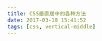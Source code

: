 ```yaml
---
title: CSS垂直居中的各种方法
date: 2017-03-18 15:41:52
tags: [css, vertical-middle]
---
```


<script async src="//jsfiddle.net/xmoyking/hrogresy/embed/"></script>